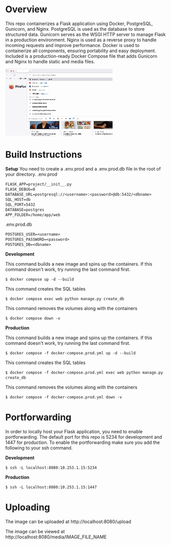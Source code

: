 # Overview

This repo containerizes a Flask application using Docker, PostgreSQL, Gunicorn, and Nginx. PostgreSQL is used as the database to store structured data. Gunicorn serves as the WSGI HTTP server to manage Flask in a production environment. Nginx is used as a reverse proxy to handle incoming requests and improve performance. Docker is used to containerize all components, ensuring portability and easy deployment. Included is a production-ready Docker Compose file that adds Gunicorn and Nginx to handle static and media files.

![Gif](docker_flask_.gif)

# Build Instructions

**Setup**
You need to create a .env.prod and a .env.prod.db file in the root of your directory.
.env.prod
```
FLASK_APP=project/__init__.py
FLASK_DEBUG=0
DATABASE_URL=postgresql://<username>:<password>@db:5432/<dbname>
SQL_HOST=db
SQL_PORT=5432
DATABASE=postgres
APP_FOLDER=/home/app/web
```
.env.prod.db
```
POSTGRES_USER=<username>
POSTGRES_PASSWORD=<password>
POSTGRES_DB=<dbname>
```

**Development**

This command builds a new image and spins up the containers. If this command doesn't work, try running the last command first.
```
$ docker compose up -d --build
```
This command creates the SQL tables
```
$ docker compose exec web python manage.py create_db
```
This command  removes the volumes along with the containers
```
$ docker compose down -v
```

**Production**

This command builds a new image and spins up the containers. If this command doesn't work, try running the last command first.
```
$ docker compose -f docker-compose.prod.yml up -d --build
```
This command creates the SQL tables
```
$ docker compose -f docker-compose.prod.yml exec web python manage.py create_db
```
This command removes the volumes along with the containers
```
$ docker compose -f docker-compose.prod.yml down -v
```

# Portforwarding

In order to locally host your Flask application, you need to enable portforwarding. The default port for this repo is 5234 for development and 1447 for production. To enable the portforwarding make sure you add the following to your ssh command.

**Development**
```
$ ssh -L localhost:8080:10.253.1.15:5234
```
 **Production**
 ```
$ ssh -L localhost:8080:10.253.1.15:1447
 ```

# Uploading
The image can be uploaded at http://localhost:8080/upload

The image can be viewed at http://localhost:8080/media/IMAGE_FILE_NAME
